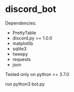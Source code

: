 # discord_bot

Dependencies:
  - PrettyTable
  - discord.py >= 1.0.0
  - matplotlib
  - sqlite3
  - tweepy
  - requests
  - json
  
Tested only on python >= 3.7.0
 
run python3 bot.py
